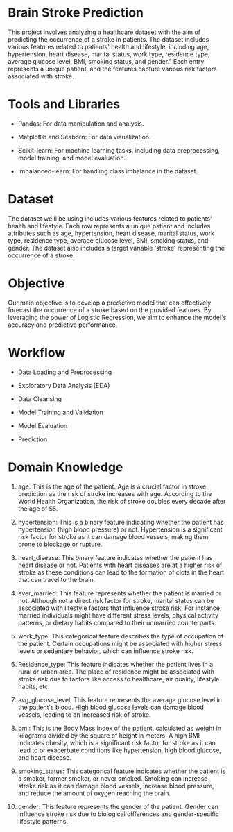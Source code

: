 # Brain Stroke Prediction
This project involves analyzing a healthcare dataset with the aim of predicting the occurrence of a stroke in patients. The dataset includes various features related to patients' health and lifestyle, including age, hypertension, heart disease, marital status, work type, residence type, average glucose level, BMI, smoking status, and gender." Each entry represents a unique patient, and the features capture various risk factors associated with stroke.

# Tools and Libraries
* Pandas: For data manipulation and analysis.

* Matplotlib and Seaborn: For data visualization.

* Scikit-learn: For machine learning tasks, including data preprocessing, model training, and model evaluation.

* Imbalanced-learn: For handling class imbalance in the dataset.

# Dataset
The dataset we'll be using includes various features related to patients' health and lifestyle. Each row represents a unique patient and includes attributes such as age, hypertension, heart disease, marital status, work type, residence type, average glucose level, BMI, smoking status, and gender. The dataset also includes a target variable 'stroke' representing the occurrence of a stroke.

# Objective
Our main objective is to develop a predictive model that can effectively forecast the occurrence of a stroke based on the provided features. By leveraging the power of Logistic Regression, we aim to enhance the model's accuracy and predictive performance.

# Workflow
* Data Loading and Preprocessing

* Exploratory Data Analysis (EDA)

* Data Cleansing

* Model Training and Validation

* Model Evaluation

* Prediction

# Domain Knowledge

1. age: This is the age of the patient. Age is a crucial factor in stroke prediction as the risk of stroke increases with age. According to the World Health Organization, the risk of stroke doubles every decade after the age of 55.

2. hypertension: This is a binary feature indicating whether the patient has hypertension (high blood pressure) or not. Hypertension is a significant risk factor for stroke as it can damage blood vessels, making them prone to blockage or rupture.

3. heart_disease: This binary feature indicates whether the patient has heart disease or not. Patients with heart diseases are at a higher risk of stroke as these conditions can lead to the formation of clots in the heart that can travel to the brain.

4. ever_married: This feature represents whether the patient is married or not. Although not a direct risk factor for stroke, marital status can be associated with lifestyle factors that influence stroke risk. For instance, married individuals might have different stress levels, physical activity patterns, or dietary habits compared to their unmarried counterparts.

5. work_type: This categorical feature describes the type of occupation of the patient. Certain occupations might be associated with higher stress levels or sedentary behavior, which can influence stroke risk.

6. Residence_type: This feature indicates whether the patient lives in a rural or urban area. The place of residence might be associated with stroke risk due to factors like access to healthcare, air quality, lifestyle habits, etc.

7. avg_glucose_level: This feature represents the average glucose level in the patient's blood. High blood glucose levels can damage blood vessels, leading to an increased risk of stroke.

8. bmi: This is the Body Mass Index of the patient, calculated as weight in kilograms divided by the square of height in meters. A high BMI indicates obesity, which is a significant risk factor for stroke as it can lead to or exacerbate conditions like hypertension, high blood glucose, and heart disease.

9. smoking_status: This categorical feature indicates whether the patient is a smoker, former smoker, or never smoked. Smoking can increase stroke risk as it can damage blood vessels, increase blood pressure, and reduce the amount of oxygen reaching the brain.

10. gender: This feature represents the gender of the patient. Gender can influence stroke risk due to biological differences and gender-specific lifestyle patterns.